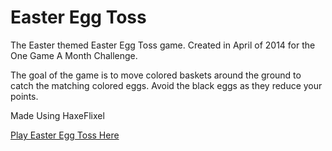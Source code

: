 # Easter Egg Toss
The Easter themed Easter Egg Toss game. Created in April of 2014 for the One Game A Month Challenge.

The goal of the game is to move colored baskets around the ground to catch the matching colored eggs. Avoid the black eggs as they reduce your points.

Made Using HaxeFlixel

[Play Easter Egg Toss Here](http://divineknightgaming.com/games/easter-egg-toss/)
